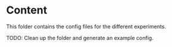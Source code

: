 # Content

This folder contains the config files for the different experiments.

TODO: Clean up the folder and generate an example config.